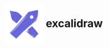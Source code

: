 <h1 align="center">
  <picture>
    <img align="center" alt="excalidraw" src="./logo.svg" height="100">
  </picture>
  excalidraw
</h1>
